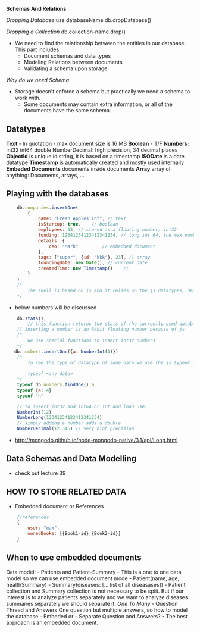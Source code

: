 **Schemas And Relations**

*Dropping Database*
use databaseName
db.dropDatabase()

*Dropping a Collection*
db.collection-name.drop()

- We need to find the relationship between the entities in our database. This part includes:
    - Document schemas and data types
    - Modeling Relations between documents
    - Validating a schema upon storage

*Why do we need Schema*
- Storage doesn't enforce a schema but practically we need a schema to work with. 
    - Some documents may contain extra information, or all of the documents have the same schema.

## Datatypes
**Text**
    - In quotation
    - max document size is 16 MB
**Boolean**
    - T/F
**Numbers:**
    int32
    int64
    double
    NumberDecimal: high precision, 34 decimal places
**ObjectId**
    is unique id string, it is based on a timestamp
**ISODate**
    is a date datatype
**Timestamp**
    is automatically created and mostly used internally
**Embeded Documents**
    documents inside documents
**Array**
    array of anything: Documents, arrays, ...

## Playing with the databases
```js
    db.companies.insertOne(
        {
            name: "Fresh Apples Int", // text
            isStartup: true,    // boolean
            employees: 33, // stored as a floating number, int32
            funding: 12341234123412341234, // long int 64, the max number js uses is limited to an int64 max value
            details: {
                ceo: "Mark"         // embedded document
            },
            tags: ["super", {id: "kkk"}, 23], // array
            foundingDate: new Date(), // current date
            createdTime: new Timestamp()    //
        }
    )
    /*
        The shell is based on js and it relies on the js datatypes, depending on the driver for the particular language ...
    */
```

- below numbers will be discussed

```js
    db.stats();
        // this function returns the stats of the currently used database
    // inserting a number is an 64bit floating number because of js
    /*
        we use special functions to insert int32 numbers
    */
   db.numbers.insertOne({a: NumberInt(1)})
    /*
        To see the type of datatype of some data we use the js typeof function
        
        typeof <any data>
    */
    typeof db.numbers.findOne().a
    typeof {a: 4}
    typeof "h"

    // to insert int32 and int64 or int and long use:
    NumberInt(12) 
    NumberLong(12341234123412341234)
    // simply adding a number adds a double
    NumberDecimal(12.345) // very high precision
```
- http://mongodb.github.io/node-mongodb-native/3.1/api/Long.html

## Data Schemas and Data Modelling
- check out lecture 39

## HOW TO STORE RELATED DATA   
- Embedded document or References
```js
    //references
    {
        user: "max",
        ownedBooks: [{Book1-id},{Book2-id}]
    }
```
## When to use embedded documents
Data model: 
    - Patients and Patient-Summary
    - This is a one to one data model so we can use embedded document mode
    - Patient(name, age, healthSummary)
    - Summary(diseases: [... list of all diseasases])
    - Patient collection and Summary collection is not necessary to be split. But if our interest is to analyze patients separately and we want to analyze diseases summaries separately we should separate it.
    *One To Many*
    - Question Thread and Answers
        One question but multiple answers, so how to model the database 
        - Embeded or
        - Separate Question and Answers?
        - The best approach is an embedded document.